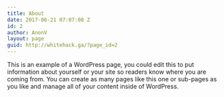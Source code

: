 ```yaml
---
title: About
date: 2017-06-21 07:07:08 Z
id: 2
author: AnonV
layout: page
guid: http://whitehack.ga/?page_id=2
---
```


This is an example of a WordPress page, you could edit this to put information about yourself or your site so readers know where you are coming from. You can create as many pages like this one or sub-pages as you like and manage all of your content inside of WordPress.